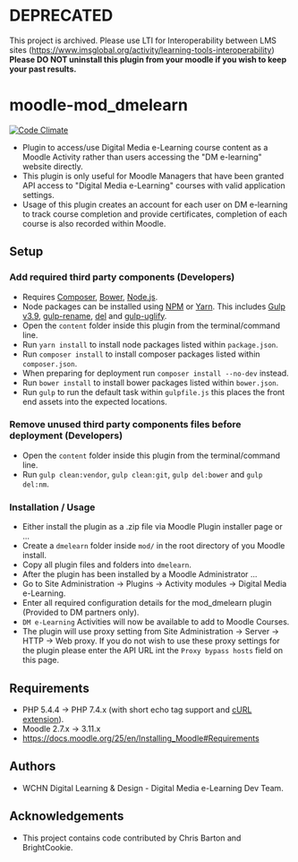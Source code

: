 # DEPRECATED
 This project is archived. Please use LTI for Interoperability between LMS sites (https://www.imsglobal.org/activity/learning-tools-interoperability)
 **Please DO NOT uninstall this plugin from your moodle if you wish to keep your past results.**

# moodle-mod_dmelearn
[![Code Climate](https://codeclimate.com/github/dmelearn/moodle-mod_dmelearn/badges/gpa.svg)](https://codeclimate.com/github/dmelearn/moodle-mod_dmelearn)
- Plugin to access/use Digital Media e-Learning course content as a Moodle Activity rather than users accessing the "DM e-learning" website directly.
- This plugin is only useful for Moodle Managers that have been granted API access to "Digital Media e-Learning" courses with valid application settings.
- Usage of this plugin creates an account for each user on DM e-learning to track course completion and provide certificates, completion of each course is also recorded within Moodle.

## Setup
### Add required third party components (Developers)
- Requires [Composer](https://getcomposer.org/), [Bower](http://bower.io/), [Node.js](https://nodejs.org/).
- Node packages can be installed using [NPM](https://www.npmjs.com/) or [Yarn](https://yarnpkg.com/).
This includes [Gulp v3.9](http://gulpjs.com/), [gulp-rename](https://www.npmjs.com/package/gulp-rename), [del](https://www.npmjs.com/package/del) and [gulp-uglify](https://www.npmjs.com/package/gulp-uglify).
- Open the `content` folder inside this plugin from the terminal/command line.
- Run `yarn install` to install node packages listed within `package.json`.
- Run `composer install` to install composer packages listed within `composer.json`.
- When preparing for deployment run `composer install --no-dev` instead.
- Run `bower install` to install bower packages listed within `bower.json`.
- Run `gulp` to run the default task within `gulpfile.js` this places the front end assets into the expected locations.

### Remove unused third party components files before deployment (Developers)
- Open the `content` folder inside this plugin from the terminal/command line.
- Run `gulp clean:vendor`, `gulp clean:git`, `gulp del:bower` and `gulp del:nm`.

### Installation / Usage
* Either install the plugin as a .zip file via Moodle Plugin installer page or ...
* Create a `dmelearn` folder inside `mod/` in the root directory of you Moodle install.
* Copy all plugin files and folders into `dmelearn`.
* After the plugin has been installed by a Moodle Administrator ...
* Go to Site Administration -> Plugins -> Activity modules -> Digital Media e-Learning.
* Enter all required configuration details for the mod_dmelearn plugin (Provided to DM partners only).
* `DM e-Learning` Activities will now be available to add to Moodle Courses.
* The plugin will use proxy setting from Site Administration -> Server -> HTTP -> Web proxy.
If you do not wish to use these proxy settings for the plugin please enter the API URL int the ``Proxy bypass hosts`` field on this page.

## Requirements
- PHP 5.4.4 -> PHP 7.4.x (with short echo tag support and [cURL extension](http://php.net/manual/en/book.curl.php)).
- Moodle 2.7.x -> 3.11.x
- https://docs.moodle.org/25/en/Installing_Moodle#Requirements

## Authors
- WCHN Digital Learning & Design - Digital Media e-Learning Dev Team.

## Acknowledgements
- This project contains code contributed by Chris Barton and BrightCookie.
